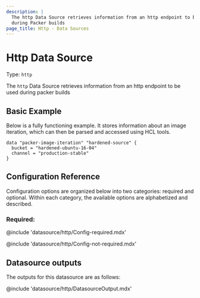 ```yaml
---
description: |
  The http Data Source retrieves information from an http endpoint to be used
  during Packer builds
page_title: Http - Data Sources
---
```


<BadgesHeader>
  <PluginBadge type="official" />
  <PluginBadge type="hcp_packer_ready" />
</BadgesHeader>

# Http Data Source

Type: `http`

The `http` Data Source retrieves information from an http endpoint to be used
during packer builds


## Basic Example

Below is a fully functioning example. It stores information about an image
iteration, which can then be parsed and accessed using HCL tools.

```hcl
data "packer-image-iteration" "hardened-source" {
  bucket = "hardened-ubuntu-16-04"
  channel = "production-stable"
}
```

## Configuration Reference

Configuration options are organized below into two categories: required and
optional. Within each category, the available options are alphabetized and
described.

### Required:

@include 'datasource/http/Config-required.mdx'

@include 'datasource/http/Config-not-required.mdx'

## Datasource outputs

The outputs for this datasource are as follows:

@include 'datasource/http/DatasourceOutput.mdx'

